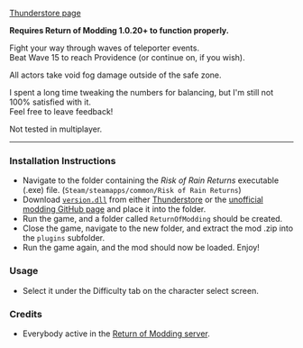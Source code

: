[Thunderstore page](https://thunderstore.io/c/risk-of-rain-returns/p/Klehrik/Simulacrum/)

**Requires Return of Modding 1.0.20+ to function properly.**

Fight your way through waves of teleporter events.  
Beat Wave 15 to reach Providence (or continue on, if you wish).  

All actors take void fog damage outside of the safe zone.  

I spent a long time tweaking the numbers for balancing, but I'm still not 100% satisfied with it.  
Feel free to leave feedback!  

Not tested in multiplayer.

---

### Installation Instructions

* Navigate to the folder containing the *Risk of Rain Returns* executable (.exe) file.  (`Steam/steamapps/common/Risk of Rain Returns`)
* Download [`version.dll`](https://github.com/return-of-modding/ReturnOfModding/releases/tag/nightly) from either [Thunderstore](https://thunderstore.io/c/risk-of-rain-returns/p/ReturnOfModding/ReturnOfModding/) or the [unofficial modding GitHub page](https://github.com/return-of-modding/ReturnOfModding/) and place it into the folder.
* Run the game, and a folder called `ReturnOfModding` should be created.
* Close the game, navigate to the new folder, and extract the mod .zip into the `plugins` subfolder.
* Run the game again, and the mod should now be loaded. Enjoy!


### Usage
* Select it under the Difficulty tab on the character select screen.


### Credits
* Everybody active in the [Return of Modding server](https://discord.gg/VjS57cszMq).
